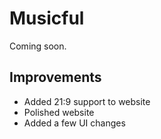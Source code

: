 # Musicful
Coming soon.

## Improvements
- Added 21:9 support to website
- Polished website
- Added a few UI changes
